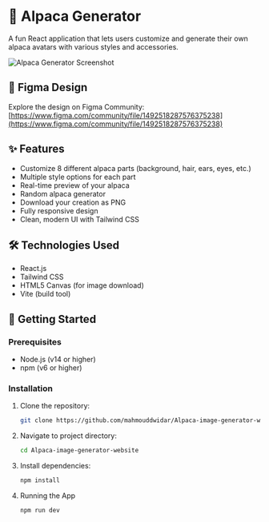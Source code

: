 # 🦙 Alpaca Generator

A fun React application that lets users customize and generate their own alpaca avatars with various styles and accessories.

![Alpaca Generator Screenshot](https://github.com/user-attachments/assets/83d23c52-f5cc-4718-aab6-7deaa559fefc)

## 🎨 Figma Design

Explore the design on Figma Community:  
[https://www.figma.com/community/file/1492518287576375238](https://www.figma.com/community/file/1492518287576375238)

## ✨ Features

- Customize 8 different alpaca parts (background, hair, ears, eyes, etc.)
- Multiple style options for each part
- Real-time preview of your alpaca
- Random alpaca generator
- Download your creation as PNG
- Fully responsive design
- Clean, modern UI with Tailwind CSS

## 🛠️ Technologies Used

- React.js
- Tailwind CSS
- HTML5 Canvas (for image download)
- Vite (build tool)

## 🚀 Getting Started

### Prerequisites
- Node.js (v14 or higher)
- npm (v6 or higher)

### Installation
1. Clone the repository:
   ```bash
   git clone https://github.com/mahmouddwidar/Alpaca-image-generator-website.git
   ```
2. Navigate to project directory:
   ```bash
   cd Alpaca-image-generator-website
   ```
3. Install dependencies:
   ```bash
   npm install
   ```
4. Running the App
   ```bash
   npm run dev
   ```
   

